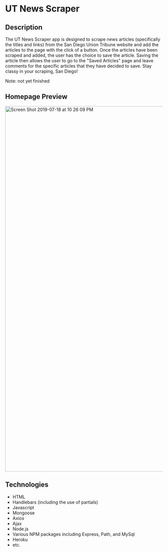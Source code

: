 # UT News Scraper

Description
------------

The UT News Scraper app is designed to scrape news articles (specifically the titles and links) from the San Diego Union Tribune website and add the articles to the page with the click of a button. Once the articles have been scraped and added, the user has the choice to save the article. Saving the article then allows the user to go to the "Saved Articles" page and leave comments for the specific articles that they have decided to save. Stay classy in your scraping, San Diego!

Note: not yet finished


Homepage Preview
------------

<img width="1165" alt="Screen Shot 2019-07-18 at 10 26 09 PM" src="https://user-images.githubusercontent.com/50416482/61511325-32e6d080-a9ab-11e9-9c86-ebc166031a3c.png">

Technologies
------------
* HTML
* Handlebars (including the use of partials)
* Javascript
* Mongoose
* Axios
* Ajax
* Node.js
* Various NPM packages including Express, Path, and MySql
* Heroku
* etc.